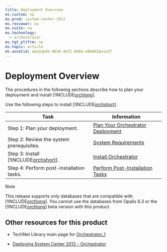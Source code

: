 ```yaml
---
title: Deployment Overview
ms.custom: na
ms.prod: system-center-2012
ms.reviewer: na
ms.suite: na
ms.technology: 
  - orchestrator
ms.tgt_pltfrm: na
ms.topic: article
ms.assetid: aee2ab45-9634-4ef2-8404-e8b8d1be1a3f
---
```

# Deployment Overview
The procedures in the following sections describe how to plan your deployment and install [!INCLUDE[orchlong](Token/orchlong_md.md)].

Use the following steps to install [!INCLUDE[orchshort](Token/orchshort_md.md)].

|Task|Information|
|--------|---------------|
|Step 1: Plan your deployment.|[Plan Your Orchestrator Deployment](Plan-Your-Orchestrator-Deployment.md)|
|Step 2: Review the system prerequisites.|[System Requirements](assetId:///aabe0348-a207-46e4-87df-24aa993df984)|
|Step 3: Install [!INCLUDE[orchshort](Token/orchshort_md.md)].|[Install Orchestrator](Install-Orchestrator.md)|
|Step 4: Perform post\-installation tasks.|[Perform Post-Installation Tasks](Perform-Post-Installation-Tasks.md)|

> [!NOTE]
> This release supports only databases that are compatible with [!INCLUDE[orchlong](Token/orchlong_md.md)]. You cannot use the databases from Opalis 6.3 or the [!INCLUDE[orchlong](Token/orchlong_md.md)] beta version with this product.

## Other resources for this product

-   TechNet Library main page for [Orchestrator_1](Orchestrator_1.md)

-   [Deploying System Center 2012 - Orchestrator](Deploying-System-Center-2012---Orchestrator.md)


